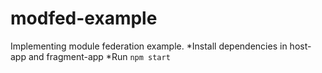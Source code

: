 # modfed-example

Implementing module federation example.
*Install dependencies in host-app and fragment-app
*Run `npm start`
